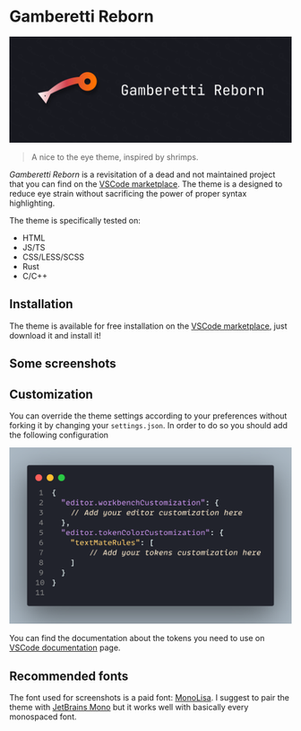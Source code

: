 # Gamberetti Reborn

![](./assets/branding/gamberetti-banner.png) 

> A nice to the eye theme, inspired by shrimps.

_Gamberetti Reborn_ is a revisitation of a dead and not maintained project that you can find on the [VSCode marketplace](https://marketplace.visualstudio.com/items?itemName=ParrotStudios.gamberetti-theme). The theme is a designed to reduce eye strain without sacrificing the power of proper syntax highlighting.

The theme is specifically tested on:
- HTML
- JS/TS
- CSS/LESS/SCSS
- Rust
- C/C++

## Installation

The theme is available for free installation on the [VSCode marketplace](), just download it and install it!

## Some screenshots

## Customization

You can override the theme settings according to your preferences without forking it by changing your `settings.json`. In order to do so you should add the following configuration

![](./assets/screenshots/customization.png) 

You can find the documentation about the tokens you need to use on [VSCode documentation](https://code.visualstudio.com/api/extension-guides/color-theme) page.

## Recommended fonts
The font used for screenshots is a paid font: [MonoLisa](https://www.monolisa.dev/). I suggest to pair the theme with [JetBrains Mono](https://www.jetbrains.com/lp/mono/) but it works well with basically every monospaced font.
